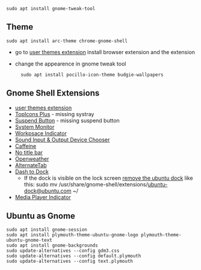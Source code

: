 	sudo apt install gnome-tweak-tool

## Theme

	sudo apt install arc-theme chrome-gnome-shell

- go to [user themes extension](https://extensions.gnome.org/extension/19/user-themes/) install browser extension and the extension
- change the appearence in gnome tweak tool

		sudo apt install pocillo-icon-theme budgie-wallpapers

## Gnome Shell Extensions

- [user themes extension](https://extensions.gnome.org/extension/19/user-themes/)
- [TopIcons Plus](https://extensions.gnome.org/extension/1031/topicons/) - missing systray
- [Suspend Button](https://extensions.gnome.org/extension/826/suspend-button/) - missing suspend button
- [System Monitor](https://extensions.gnome.org/extension/120/system-monitor/)
- [Workpsace Indicator](https://extensions.gnome.org/extension/21/workspace-indicator/)
- [Sound Input & Output Device Chooser](https://extensions.gnome.org/extension/906/sound-output-device-chooser/)
- [Caffeine](https://extensions.gnome.org/extension/517/caffeine/)
- [No title bar](https://extensions.gnome.org/extension/1267/no-title-bar/)
- [Openweather](https://extensions.gnome.org/extension/750/openweather/)
- [AlternateTab](https://extensions.gnome.org/extension/15/alternatetab/)
- [Dash to Dock](https://extensions.gnome.org/extension/307/dash-to-dock/)
	- If the dock is visible on the lock screen [remove the ubuntu dock](https://github.com/micheleg/dash-to-dock/issues/649) like this:
			sudo mv /usr/share/gnome-shell/extensions/ubuntu-dock@ubuntu.com ~/
- [Media Player Indicator](https://extensions.gnome.org/extension/55/media-player-indicator/)


## Ubuntu as Gnome

	sudo apt install gnome-session
	sudo apt install plymouth-theme-ubuntu-gnome-logo plymouth-theme-ubuntu-gnome-text
	sudo apt install gnome-backgrounds
	sudo update-alternatives --config gdm3.css
	sudo update-alternatives --config default.plymouth
	sudo update-alternatives --config text.plymouth
